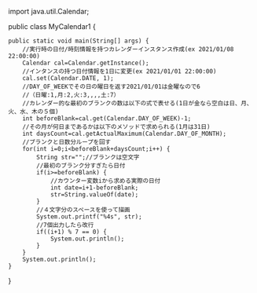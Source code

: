 import java.util.Calendar;

public class MyCalendar1 {

	public static void main(String[] args) {
		//実行時の日付/時刻情報を持つカレンダーインスタンス作成(ex 2021/01/08 22:00:00)
		Calendar cal=Calendar.getInstance();
		//インタンスの持つ日付情報を1日に変更(ex 2021/01/01 22:00:00)
		cal.set(Calendar.DATE, 1);
		//DAY_OF_WEEKでその日の曜日を返す2021/01/01は金曜なので6
		//（日曜:1,月:2,火:3,,,,土:7）
		//カレンダー的な最初のブランクの数は以下の式で表せる(1日が金なら空白は日、月、火、水、木の５個)
		int beforeBlank=cal.get(Calendar.DAY_OF_WEEK)-1;
		//その月が何日まであるかは以下のメソッドで求められる(1月は31日)
		int daysCount=cal.getActualMaximum(Calendar.DAY_OF_MONTH);
		//ブランクと日数分ループを回す
		for(int i=0;i<beforeBlank+daysCount;i++) {
			String str="";//ブランクは空文字
			//最初のブランク分すぎたら日付
			if(i>=beforeBlank) {
				//カウンター変数iから求める実際の日付
				int date=i+1-beforeBlank;
				str=String.valueOf(date);
			}
			//４文字分のスペースを使って描画
			System.out.printf("%4s", str);
			//7個出力したら改行
			if((i+1) % 7 == 0) {
				System.out.println();
			}
		}
		System.out.println();
	}
}

